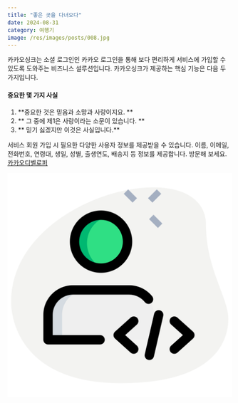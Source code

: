 ```yaml
---
title: "좋은 곳을 다녀오다"
date: 2024-08-31
category: 여행기
image: /res/images/posts/008.jpg
---
```


카카오싱크는 소셜 로그인인 카카오 로그인을 통해 보다 편리하게 서비스에 가입할 수 있도록 도와주는 비즈니스 설루션입니다. 카카오싱크가 제공하는 핵심 기능은 다음 두 가지입니다.

#### 중요한 몇 가지 사실

1. **중요한 것은 믿음과 소망과 사랑이지요. **
2. ** 그 중에 제1은 사랑이라는 소문이 있습니다. **
3. ** 믿기 싫겠지만 이것은 사실입니다.**

서비스 회원 가입 시 필요한 다양한 사용자 정보를 제공받을 수 있습니다. 이름, 이메일, 전화번호, 연령대, 생일, 성별, 출생연도, 배송지 등 정보를 제공합니다. 
방문해 보세요. [카카오디벨로퍼](https://developers.kakao.com)

![내가 좋아하는 이미지](/res/images/developer.png)
